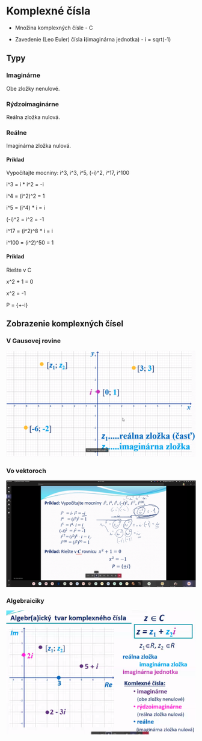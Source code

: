 # Komplexné čísla

- Množina komplexných čísle - C

- Zavedenie (Leo Euler) čísla **i**(imaginárna jednotka) - i = sqrt(-1)

## Typy

### Imaginárne

Obe zložky nenulové.

### Rýdzoimaginárne

Reálna zložka nulová.

### Reálne

Imaginárna zložka nulová.

#### Príklad

Vypočítajte mocniny: i^3, i^3, i^5, (-i)^2, i^17, i^100

i^3 = i * i^2 = -i

i^4 = (i^2)^2 = 1

i^5 = (i^4) * i = i

(-i)^2 = i^2 = -1

i^17 = (i^2)^8 * i = i

i^100 = (i^2)^50 = 1


#### Príklad

Riešte v C

x^2 + 1 = 0

x^2 = -1

P = {+-i}

## Zobrazenie komplexných čísel

### V Gausovej rovine

![gausova rovina](./gausova-rovina.png)

### Vo vektoroch

![vektory](./vektor.png)

### Algebraiciky


![algebraicky](./algebraicky.png)
